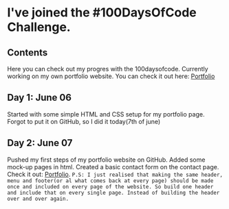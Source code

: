 # I've joined the #100DaysOfCode Challenge.

## Contents
Here you can check out my progres with the 100daysofcode.
Currently working on my own portfolio website. You can check it out here: [Portfolio](https://github.com/Seltaeb87/portfolio)

## Day 1: June 06
Started with some simple HTML and CSS setup for my portfolio page. Forgot to put it on GitHub, so I did it today(7th of june)

## Day 2: June 07
Pushed my first steps of my portfolio website on GitHub.
Added some mock-up pages in html. Created a basic contact form on the contact page. Check it out:
[Portfolio](https://github.com/Seltaeb87/portfolio).
`P.S: I just realised that making the same header, menu and footer(or al what comes back at every page) should be made once and included on every page of the website.
So build one header and include that on every single page. Instead of building the header over and over again.`
